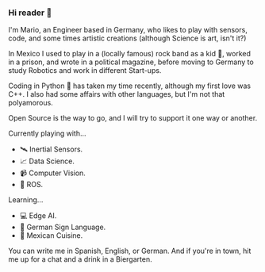 ### Hi reader 👋

I'm Mario, an Engineer based in Germany, who likes to play with sensors, code, and some times artistic creations (although Science is art, isn't it?)

In Mexico I used to play in a (locally famous) rock band as a kid :guitar:, worked in a prison, and wrote in a political magazine, before moving to Germany to study Robotics and work in different Start-ups.

Coding in Python :snake: has taken my time recently, although my first love was C++. I also had some affairs with other languages, but I'm not that polyamorous.

Open Source is the way to go, and I will try to support it one way or another.

Currently playing with...

- :artificial_satellite: Inertial Sensors.
- :chart_with_upwards_trend: Data Science.
- :video_camera: Computer Vision.
- :robot: ROS.

Learning...

- :computer: Edge AI.
- :love_you_gesture: German Sign Language.
- :taco: Mexican Cuisine.

You can write me in Spanish, English, or German. And if you're in town, hit me up for a chat and a drink in a Biergarten.
